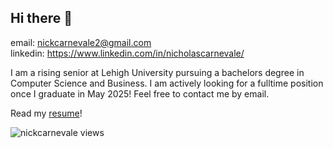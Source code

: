 ## Hi there 👋                  

email: nickcarnevale2@gmail.com  
linkedin: https://www.linkedin.com/in/nicholascarnevale/

I am a rising senior at Lehigh University pursuing a bachelors degree in Computer Science and Business. I am actively looking for a fulltime position once I graduate in May 2025! Feel free to contact me by email.

Read my [resume](Nick-Carnevale-Resume.pdf)!


<p align="left"> <img src="https://komarev.com/ghpvc/?username=nickcarnevale&label=Profile%20views&color=0e75b6&style=flat" alt="nickcarnevale views" /> </p>

<!--
**nickcarnevale/nickcarnevale** is a ✨ _special_ ✨ repository because its `README.md` (this file) appears on your GitHub profile.

Here are some ideas to get you started:

- 🔭 I’m currently working on ...
- 🌱 I’m currently learning ...
- 👯 I’m looking to collaborate on ...
- 🤔 I’m looking for help with ...
- 💬 Ask me about ...
- 📫 How to reach me: ...
- 😄 Pronouns: ...
- ⚡ Fun fact: ...
-->

